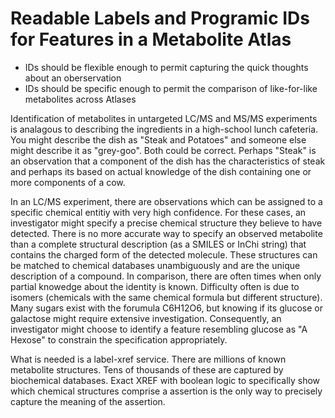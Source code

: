 <h1>Readable Labels and Programic IDs for Features in a Metabolite Atlas</h1>
<ul>
	<li>IDs should be flexible enough to permit capturing the quick thoughts about an oberservation</li>
	<li>IDs should be specific enough to permit the comparison of like-for-like metabolites across Atlases</li>
</ul>
Identification of metabolites in untargeted LC/MS and MS/MS experiments is analagous to describing the ingredients in a high-school lunch cafeteria. You might describe the dish as "Steak and Potatoes" and someone else might describe it as "grey-goo".  Both could be correct.  Perhaps "Steak" is an observation that a component of the dish has the characteristics of steak and perhaps its based on actual knowledge of the dish containing one or more components of a cow.  

In an LC/MS experiment, there are observations which can be assigned to a specific chemical entitiy with very high confidence. For these cases, an investigator might specify a precise chemical structure they believe to have detected.  There is no more accurate way to specify an observed metabolite than a complete structural description (as a SMILES or InChi string) that contains the charged form of the detected molecule.  These structures can be matched to chemical databases unambiguously and are the unique description of a compound.  In comparison, there are often times when only partial knowedge about the identity is known.  Difficulty often is due to isomers (chemicals with the same chemical formula but different structure). Many sugars exist with the forumula C6H12O6, but knowing if its glucose or galactose might require extensive investigation. Consequently, an investigator might choose to identify a feature resembling glucose as "A Hexose" to constrain the specification appropriately.  

What is needed is a label-xref service.  There are millions of known metabolite structures.  Tens of thousands of these are captured by biochemical databases.  Exact XREF with boolean logic to specifically show which chemical structures comprise a assertion is the only way to precisely capture the meaning of the assertion. 
